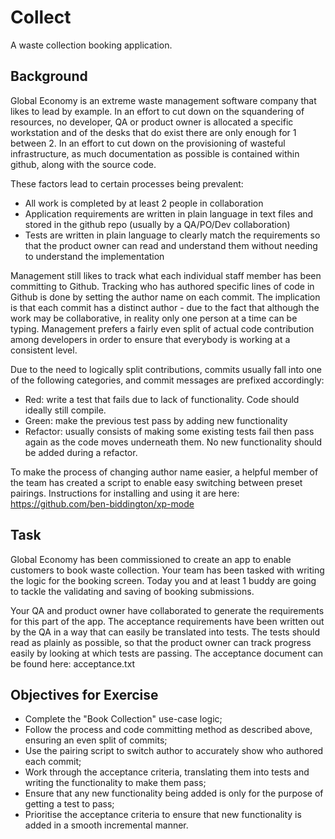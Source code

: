 # Collect
A waste collection booking application.

## Background
Global Economy is an extreme waste management software company that likes to lead by example. In an effort to cut down on the squandering of resources, no developer, QA or product owner is allocated a specific workstation and of the desks that do exist there are only enough for 1 between 2. In an effort to cut down on the provisioning of wasteful infrastructure, as much documentation as possible is contained within github, along with the source code.

These factors lead to certain processes being prevalent:
* All work is completed by at least 2 people in collaboration
* Application requirements are written in plain language in text files and stored in the github repo (usually by a QA/PO/Dev collaboration)
* Tests are written in plain language to clearly match the requirements so that the product owner can read and understand them without needing to understand the implementation

Management still likes to track what each individual staff member has been committing to Github. Tracking who has authored specific lines of code in Github is done by setting the author name on each commit. The implication is that each commit has a distinct author - due to the fact that although the work may be collaborative, in reality only one person at a time can be typing. Management prefers a fairly even split of actual code contribution among developers in order to ensure that everybody is working at a consistent level.

Due to the need to logically split contributions, commits usually fall into one of the following categories, and commit messages are prefixed accordingly:
* Red: write a test that fails due to lack of functionality. Code should ideally still compile.
* Green: make the previous test pass by adding new functionality
* Refactor: usually consists of making some existing tests fail then pass again as the code moves underneath them. No new functionality should be added during a refactor.

To make the process of changing author name easier, a helpful member of the team has created a script to enable easy switching between preset pairings. Instructions for installing and using it are here: https://github.com/ben-biddington/xp-mode

## Task
Global Economy has been commissioned to create an app to enable customers to book waste collection. Your team has been tasked with writing the logic for the booking screen. Today  you and at least 1 buddy are going to tackle the validating and saving of booking submissions.

Your QA and product owner have collaborated to generate the requirements for this part of the app. The acceptance requirements have been written out by the QA in a way that can easily be translated into tests. The tests should read as plainly as possible, so that the product owner can track progress easily by looking at which tests are passing. The acceptance document can be found here: acceptance.txt

## Objectives for Exercise
* Complete the "Book Collection" use-case logic;
* Follow the process and code committing method as described above, ensuring an even split of commits;
* Use the pairing script to switch author to accurately show who authored each commit;
* Work through the acceptance criteria, translating them into tests and writing the functionality to make them pass;
* Ensure that any new functionality being added is only for the purpose of getting a test to pass;
* Prioritise the acceptance criteria to ensure that new functionality is added in a smooth incremental manner.
